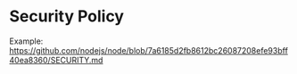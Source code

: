 # Security Policy

Example: https://github.com/nodejs/node/blob/7a6185d2fb8612bc26087208efe93bff40ea8360/SECURITY.md
